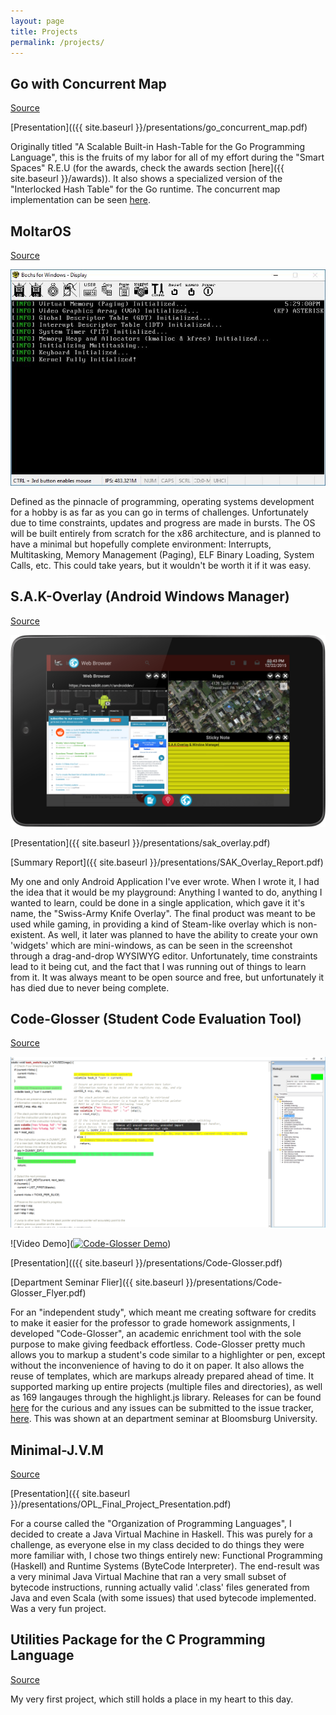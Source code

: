 ```yaml
---
layout: page
title: Projects
permalink: /projects/
---
```


## Go with Concurrent Map

[Source](https://github.com/LouisJenkinsCS/Go_With_Concurrent_Map_Builtin)

[Presentation](({{ site.baseurl }}/presentations/go_concurrent_map.pdf)

Originally titled "A Scalable Built-in Hash-Table for the Go Programming Language", this is the fruits of my labor for
all of my effort during the "Smart Spaces" R.E.U (for the awards, check the awards section [here]({{ site.baseurl }}/awards)).
It also shows a specialized version of the "Interlocked Hash Table" for the Go runtime. The concurrent map implementation can be seen
[here](https://github.com/LouisJenkinsCS/Go_With_Concurrent_Map_Builtin/blob/master/src/runtime/concurrent_map.go).


## MoltarOS

[Source](https://github.com/LouisJenkinsCS/MoltarOS)

![Screenshot](https://raw.githubusercontent.com/LouisJenkinsCS/MoltarOS/master/multitasking.JPG)

Defined as the pinnacle of programming, operating systems development for a hobby is as far as you can go
in terms of challenges. Unfortunately due to time constraints, updates and progress are made in bursts.
The OS will be built entirely from scratch for the x86 architecture, and is planned to have a minimal but
hopefully complete environment: Interrupts, Multitasking, Memory Management (Paging), ELF Binary Loading,
System Calls, etc. This could take years, but it wouldn't be worth it if it was easy.


## S.A.K-Overlay (Android Windows Manager)

[Source](https://github.com/LouisJenkinsCS/S.A.K-Overlay)

![Screenshot](https://raw.githubusercontent.com/LouisJenkinsCS/S.A.K-Overlay/master/S.A.K-Overlay_Screenshot.png)

[Presentation]({{ site.baseurl }}/presentations/sak_overlay.pdf)

[Summary Report]({{ site.baseurl }}/presentations/SAK_Overlay_Report.pdf)

My one and only Android Application I've ever wrote. When I wrote it, I had the idea that it would be my playground:
Anything I wanted to do, anything I wanted to learn, could be done in a single application, which gave it it's name,
the "Swiss-Army Knife Overlay". The final product was meant to be used while gaming, in providing a kind of Steam-like
overlay which is non-existent. As well, it later was planned to have the ability to create your own 'widgets' which are
mini-windows, as can be seen in the screenshot through a drag-and-drop WYSIWYG editor. Unfortunately, time constraints
lead to it being cut, and the fact that I was running out of things to learn from it. It was always meant to be open source
and free, but unfortunately it has died due to never being complete.

## Code-Glosser (Student Code Evaluation Tool)

[Source](https://github.com/LouisJenkinsCS/Code-Glosser)

![Screenshot](https://raw.githubusercontent.com/LouisJenkinsCS/Code-Glosser/master/screenshots/CG_MoltarOS_C_Final.png)

![Video Demo]([![Code-Glosser Demo](https://img.youtube.com/vi/FailmQ7r73s/0.jpg)](https://www.youtube.com/watch?v=FailmQ7r73s))

[Presentation](({{ site.baseurl }}/presentations/Code-Glosser.pdf)

[Department Seminar Flier]({{ site.baseurl }}/presentations/Code-Glosser_Flyer.pdf)

For an "independent study", which meant me creating software for credits to make it easier for the professor to grade homework assignments,
I developed "Code-Glosser", an academic enrichment tool with the sole purpose to make giving feedback effortless. Code-Glosser pretty much allows
you to markup a student's code similar to a highlighter or pen, except without the inconvenience of having to do it on paper. It also allows the reuse
of templates, which are markups already prepared ahead of time. It supported marking up entire projects (multiple files and directories), as well as
169 langauges through the highlight.js library. Releases for can be found [here](https://github.com/LouisJenkinsCS/Code-Glosser/releases) for the curious
and any issues can be submitted to the issue tracker, [here](https://github.com/LouisJenkinsCS/Code-Glosser/issues). This was shown at an department seminar
at Bloomsburg University.

## Minimal-J.V.M

[Source](https://github.com/LouisJenkinsCS/Minimal-JVM)

[Presentation]({{ site.baseurl }}/presentations/OPL_Final_Project_Presentation.pdf)

For a course called the "Organization of Programming Languages", I decided to create a Java Virtual Machine in Haskell.
This was purely for a challenge, as everyone else in my class decided to do things they were more familiar with, I chose two
things entirely new: Functional Programming (Haskell) and Runtime Systems (ByteCode Interpreter). The end-result was a very minimal
Java Virtual Machine that ran a very small subset of bytecode instructions, running actually valid '.class' files generated from Java and
even Scala (with some issues) that used bytecode implemented. Was a very fun project.

## Utilities Package for the C Programming Language

[Source](https://github.com/LouisJenkinsCS/C_Utils)

My very first project, which still holds a place in my heart to this day.
